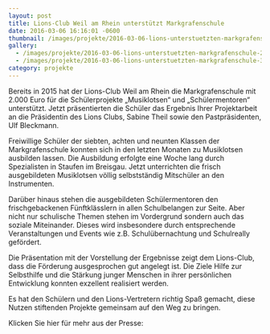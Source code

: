 ```yaml
---
layout: post
title: Lions-Club Weil am Rhein unterstützt Markgrafenschule
date: 2016-03-06 16:16:01 -0600
thumbnail: /images/projekte/2016-03-06-lions-unterstuetzten-markgrafenschule.jpg
gallery:
  - /images/projekte/2016-03-06-lions-unterstuetzten-markgrafenschule-2.jpg
  - /images/projekte/2016-03-06-lions-unterstuetzten-markgrafenschule-3.jpg
category: projekte
---
```


Bereits in 2015 hat der Lions-Club Weil am Rhein die Markgrafenschule mit 2.000 Euro für die Schülerprojekte „Musiklotsen“ und „Schülermentoren“ unterstützt. Jetzt präsentierten die Schüler das Ergebnis Ihrer Projektarbeit an die Präsidentin des Lions Clubs, Sabine Theil sowie den Pastpräsidenten, Ulf Bleckmann.

Freiwillige Schüler der siebten, achten und neunten Klassen der Markgrafenschule konnten sich in den letzten Monaten zu Musiklotsen ausbilden lassen. Die Ausbildung erfolgte eine Woche lang durch Spezialisten in Staufen im Breisgau. Jetzt unterrichten die frisch ausgebildeten Musiklotsen völlig selbstständig Mitschüler an den Instrumenten.

Darüber hinaus stehen die ausgebildeten Schülermentoren den frischgebackenen Fünftklässlern in allen Schulbelangen zur Seite. Aber nicht nur schulische Themen stehen im Vordergrund sondern auch das soziale Miteinander. Dieses wird insbesondere durch entsprechende Veranstaltungen und Events wie z.B. Schulübernachtung und Schulreally gefördert.

Die Präsentation mit der Vorstellung der Ergebnisse zeigt dem Lions-Club, dass die Förderung ausgesprochen gut angelegt ist. Die Ziele Hilfe zur Selbsthilfe und die Stärkung junger Menschen in ihrer persönlichen Entwicklung konnten exzellent realisiert werden.

Es hat den Schülern und den Lions-Vertretern richtig Spaß gemacht, diese Nutzen stiftenden Projekte gemeinsam auf den Weg zu bringen.

Klicken Sie hier für mehr aus der Presse: